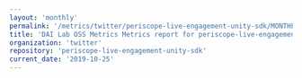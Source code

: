 ```yaml
---
layout: 'monthly'
permalink: '/metrics/twitter/periscope-live-engagement-unity-sdk/MONTHLY-REPORT-2019-10-25/'
title: 'DAI Lab OSS Metrics Metrics report for periscope-live-engagement-unity-sdk | MONTHLY-REPORT-2019-10-25'
organization: 'twitter'
repository: 'periscope-live-engagement-unity-sdk'
current_date: '2019-10-25'
---
```

